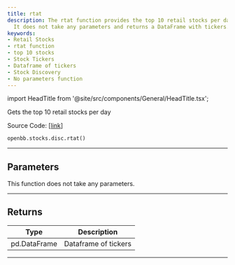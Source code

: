 ```yaml
---
title: rtat
description: The rtat function provides the top 10 retail stocks per day functionality.
  It does not take any parameters and returns a DataFrame with tickers.
keywords:
- Retail Stocks
- rtat function
- top 10 stocks
- Stock Tickers
- Dataframe of tickers
- Stock Discovery
- No parameters function
---
```


import HeadTitle from '@site/src/components/General/HeadTitle.tsx';

<HeadTitle title="stocks.disc.rtat - Reference | OpenBB SDK Docs" />

Gets the top 10 retail stocks per day

Source Code: [[link](https://github.com/OpenBB-finance/OpenBB/tree/main/openbb_terminal/stocks/discovery/nasdaq_model.py#L20)]

```python
openbb.stocks.disc.rtat()
```

---

## Parameters

This function does not take any parameters.

---

## Returns

| Type | Description |
| ---- | ----------- |
| pd.DataFrame | Dataframe of tickers |
---
